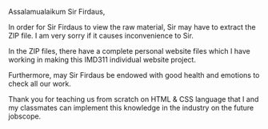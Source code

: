 Assalamualaikum Sir Firdaus,

In order for Sir Firdaus to view the raw material, Sir may have to extract the ZIP file. I am very sorry if it causes inconvenience to Sir.

In the ZIP files, there have a complete personal website files which I have working in making this IMD311 individual website project.

Furthermore, may Sir Firdaus be endowed with good health and emotions to check all our work.

Thank you for teaching us from scratch on HTML & CSS language that I and my classmates can implement this knowledge in the industry on the future jobscope.
